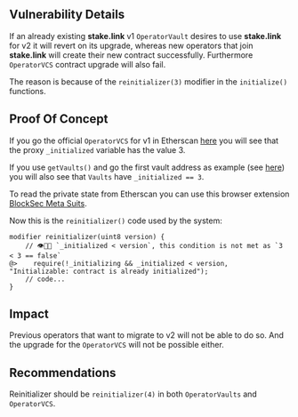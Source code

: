 ## Vulnerability Details

If an already existing **stake.link** v1 `OperatorVault` desires to use **stake.link** for v2 it will revert on its upgrade, whereas new operators that join **stake.link** will create their new contract successfully. Furthermore `OperatorVCS` contract upgrade will also fail.

The reason is because of the `reinitializer(3)` modifier in the `initialize()` functions.

## Proof Of Concept

If you go the official `OperatorVCS` for v1 in Etherscan [here](https://etherscan.io/address/0x4852e48215A4785eE99B640CACED5378Cc39D2A4#readProxyContract) you will see that the proxy `_initialized` variable has the value 3.

If you use `getVaults()` and go the first vault address as example (see [here](https://etherscan.io/address/0x8d87CBD8C3632b7ef117A15F8100943a23b7D03b#readProxyContract)) you will also see that `Vaults` have `_initialized == 3`.

To read the private state from Etherscan you can use this browser extension [BlockSec Meta Suits](https://blocksec.com/metasuites).

Now this is the `reinitializer()` code used by the system:

```solidity
modifier reinitializer(uint8 version) {
    // 👁️🔴⏬ `_initialized < version`, this condition is not met as `3 < 3 == false` 
@>    require(!_initializing && _initialized < version, "Initializable: contract is already initialized");
    // code...
}
```

## Impact

Previous operators that want to migrate to v2 will not be able to do so. And the upgrade for the `OperatorVCS` will not be possible either.

## Recommendations

Reinitializer should be `reinitializer(4)` in both `OperatorVaults` and `OperatorVCS`.
